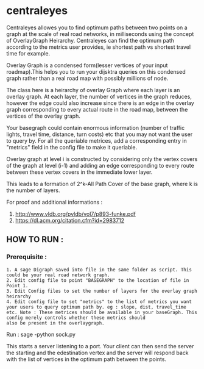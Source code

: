 # centraleyes

Centraleyes allowes you to find optimum paths between two points on a graph at the scale of real road networks, in milliseconds
using the concept of OverlayGraph Heirarchy. Centraleyes can find the optimum path according to the metrics user provides, ie shortest path vs shortest travel time for example.

Overlay Graph is a condensed form(lesser vertices of your input roadmap).This helps you to run your dijsktra queries on this condensed graph rather than a real road map with possibly millions of node.

The class here is a heirarchy of overlay Graph where each layer is an overlay graph. At each layer, the number of vertices in the graph reduces, however the edge could also increase since there is an edge in the overlay graph corresponding to every actual route in the road map, between the vertices of the overlay graph.

Your basegraph could contain enormous information (number of traffic lights, travel time, distance, turn costs) etc that you may
not want the user to query by. For all the queriable metrices, add a corresponding entry in "metrics" field in the config file to make it queriable.

Overlay graph at level i is constructed by considering only the vertex covers of the graph at level (i-1) and adding an edge corresponding to every route between these vertex covers in the immediate lower layer.

This leads to a formation of 2^k-All Path Cover of the base graph, where k is the number of layers.

For proof and additional informations :
1. http://www.vldb.org/pvldb/vol7/p893-funke.pdf
2. https://dl.acm.org/citation.cfm?id=2983712

## HOW TO RUN :

### Prerequisite :
	1. A sage Digraph saved into file in the same folder as script. This could be your real road network graph.
    2. Edit config file to point "BASEGRAPH" to the location of file in Point 1.
	3. Edit Config files to set the number of layers for the overlay graph heirarchy
    4. Edit config file to set "metrics" to the list of metrics you want your users to query optimum path by. eg : slope, dist, travel_time etc. Note : These metrices should be available in your baseGraph. This config merely controls whether these metrics should
    also be present in the overlaygraph.

Run : sage -python sock.py

This starts a server listening to a port. Your client can then send the server the starting and the edestination vertex and the server will respond back with the list of vertices in the optimum path between the points.
